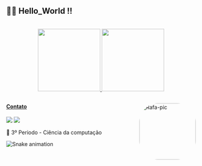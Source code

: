 ## 👨‍💻 Hello_World !!

<br>

<div align="center" dir="auto">
  <a href="https://github.com/samuelpanzera">
    <div>
      <img height="166px" src="https://github-readme-stats.vercel.app/api?username=samuelpanzera&show_icons=true&theme=dracula&include_all_commits=true&count_private=true" style="max-width: 100%;"/>
    <img style="max-width: 100%;" height="166px" src="https://github-readme-stats.vercel.app/api/top-langs/?username=samuelpanzera&layout=compact&langs_count=7&theme=dracula" max-widht: "100%";/>
    </div>
</div>

##
 <img align="right" alt="Rafa-pic" height="150" style="border-radius:50px;" src="https://cdn.dribbble.com/users/330915/screenshots/3587000/media/343cb53c87e313181d99248d3071bc77.gif">

<div>
  
  #### Contato 

  <a href = "mailto:samuelpanzera@gmail.com"><img src="https://img.shields.io/badge/-Gmail-%23333?style=for-the-badge&logo=gmail&logoColor=white" target="_blank"></a>
  <a href="https://www.linkedin.com/in/samuel-panzera-b1b684208/" target="_blank"><img src="https://img.shields.io/badge/-LinkedIn-%230077B5?style=for-the-badge&logo=linkedin&logoColor=white"></a> 
</div>
  
🚀 3º Periodo - Ciência da computação <br>
 
  ![Snake animation](https://github.com/samuelpanzera/samuelpanzera/blob/output/github-contribution-grid-snake.svg)


